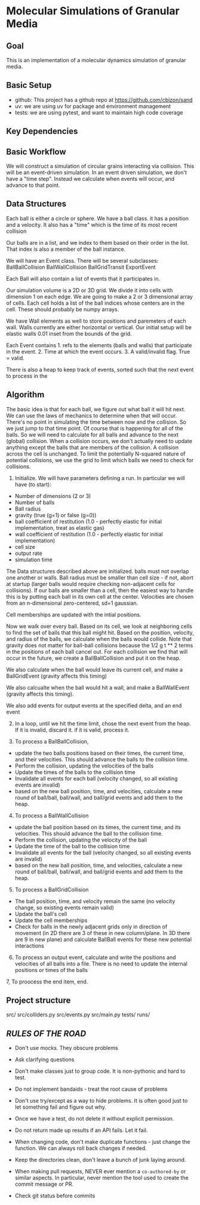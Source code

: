 # Molecular Simulations of Granular Media

## Goal

This is an implementation of a molecular dynamics simulation of granular media.

## Basic Setup

* github: This project has a github repo at https://github.com/cbizon/sand
* uv: we are using uv for package and environment management
* tests: we are using pytest, and want to maintain high code coverage

## Key Dependencies

## Basic Workflow

We will construct a simulation of circular grains interacting via collision. This will be an event-driven simulation.  In an event driven simulation, we don't have a "time step".  Instead we calculate when events will occur, and advance to that point.

## Data Structures

Each ball is either a circle or sphere.  We have a ball class.  it has a position and a velocity. It also has a "time" which is the time of its most recent collision

Our balls are in a list, and we index to them based on their order in the list.
That index is also a member of the ball instance.

We will have an Event class.  There will be several subclasses:
BallBallCollision
BallWallCollision
BallGridTransit
ExportEvent

Each Ball will also contain a list of events that it participates in.

Our simulation volume is a 2D or 3D grid. We divide it into cells with dimension 1 on each edge.  We are going to make a 2 or 3 dimensional array of cells. Each cell holds a list of the ball indices whose centers are in the cell.  These should probably be numpy arrays.

We have Wall elements as well to store positions and paremeters of each wall. Walls currently are either horizontal or vertical.  Our initial setup will be elastic walls 0.01 inset from the bounds of the grid.

Each Event contains 1. refs to the elements (balls and walls) that participate in the event.  2. Time at which the event occurs. 3. A valid/invalid flag. True = valid.

There is also a heap to keep track of events, sorted such that the next event to process in the 

## Algorithm

The basic idea is that for each ball, we figure out what ball it will hit next.  We can use the laws of mechanics to determine when that will occur. There's no point in simulating the time between now and the collision. So we just jump to that time point.  Of course that is happening for all of the balls. So we will need to calculate for all balls and advance to the next (global) collision.  When a collision occurs, we don't actually need to update anything except the balls that are members of the collision. A collision across the cell is unchanged.  To limit the potentially N-squared nature of potential collisions, we use the grid to limit which balls we need to check for collisions.

1. Initialize. We will have parameters defining a run.  In particular we will have (to start): 
- Number of dimensions (2 or 3)
- Number of balls
- Ball radius
- gravity (true (g=1) or false (g=0))
- ball coefficient of restitution (1.0 - perfectly elastic for initial implementation, treat as elastic gas) 
- wall coefficient of restitution (1.0 - perfectly elastic for initial implementation)
- cell size
- output rate
- simulation time

The Data structures described above are initialized. balls must not overlap one another or walls. Ball radius must be smaller than cell size - if not, abort at startup (larger balls would require checking non-adjacent cells for collisions). If our balls are smaller than a cell, then the easiest way to handle this is by putting each ball in its own cell at the center. Velocities are chosen from an n-dimensional zero-centered, sd=1 gaussian.

Cell memberships are updated with the intial positions.

Now we walk over every ball.  Based on its cell, we look at neighboring cells to find the set of balls that this ball might hit.  Based on the position, velocity, and radius of the balls, we calculate when the balls would collide.  Note that gravity does not matter for ball-ball collisions because the 1/2 g t ** 2 terms in the positions of each ball cancel out.  For each collision we find that will occur in the future, we create a BallBallCollision and put it on the heap.

We also calculate when the ball would leave its current cell, and make a BallGridEvent (gravity affects this timing)

We also calcualte when the ball would hit a wall, and make a BallWallEvent (gravity affects this timing).

We also add events for output events at the specified delta, and an end event

2. In a loop, until we hit the time limit,  chose the next event from the heap.  If it is invalid, discard it.  if it is valid, process it.

3. To process a BallBallCollision, 
- update the two balls positions based on their times, the current time, and their velocities.  This should advance the balls to the collision time.  
- Perform the collision, updating the velocities of the balls
- Update the times of the balls to the collision time
- Invalidate all events for each ball (velocity changed, so all existing events are invalid)
- based on the new ball position, time, and velocities, calculate a new round of ball/ball, ball/wall, and ball/grid events and add them to the heap.

4. To process a BallWallCollision
- update the ball position based on its times, the current time, and its velocities.  This should advance the ball to the collision time.  
- Perform the collision, updating the velocity of the ball
- Update the time of the ball to the collision time
- Invalidate all events for the ball (velocity changed, so all existing events are invalid)
- based on the new ball position, time, and velocities, calculate a new round of ball/ball, ball/wall, and ball/grid events and add them to the heap.

5. To process a BallGridCollision
- The ball position, time, and velocity remain the same (no velocity change, so existing events remain valid)
- Update the ball's cell
- Update the cell memberships
- Check for balls in the newly adjacent grids only in direction of movement (in 2D there are 3 of these in new column/plane. In 3D there are 9 in new plane) and calculate BallBall events for these new potential interactions

6. To process an output event, calculate and write the positions and velocities of all balls into a file. There is no need to update the internal positions or times of the balls

7, To proocess the end item, end.

## Project structure
src/
src/colliders.py
src/events.py
src/main.py
tests/
runs/


## ***RULES OF THE ROAD***

- Don't use mocks. They obscure problems

- Ask clarifying questions

- Don't make classes just to group code. It is non-pythonic and hard to test.

- Do not implement bandaids - treat the root cause of problems

- Don't use try/except as a way to hide problems.  It is often good just to let something fail and figure out why.

- Once we have a test, do not delete it without explicit permission.  

- Do not return made up results if an API fails.  Let it fail.

- When changing code, don't make duplicate functions - just change the function. We can always roll back changes if needed.

- Keep the directories clean, don't leave a bunch of junk laying around.

- When making pull requests, NEVER ever mention a `co-authored-by` or similar aspects. In particular, never mention the tool used to create the commit message or PR.

- Check git status before commits

